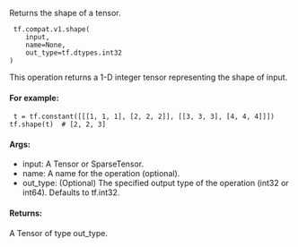 Returns the shape of a tensor.

```
 tf.compat.v1.shape(
    input,
    name=None,
    out_type=tf.dtypes.int32
)
```
This operation returns a 1-D integer tensor representing the shape of input.
#### For example:

```
 t = tf.constant([[[1, 1, 1], [2, 2, 2]], [[3, 3, 3], [4, 4, 4]]])
tf.shape(t)  # [2, 2, 3]
```
#### Args:
- input: A Tensor or SparseTensor.
- name: A name for the operation (optional).
- out_type: (Optional) The specified output type of the operation (int32 or int64). Defaults to tf.int32.
#### Returns:
A Tensor of type out_type.
